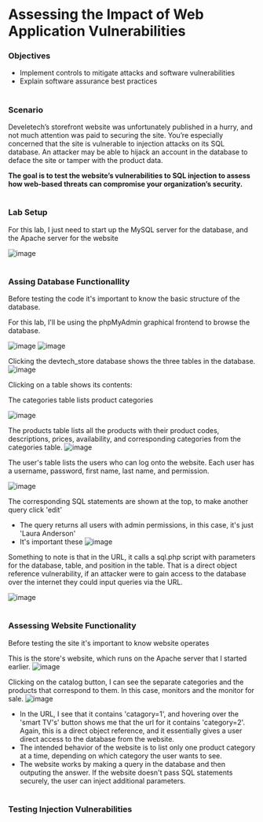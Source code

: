 # Assessing the Impact of Web Application Vulnerabilities
<h3>Objectives</h3>

- Implement controls to mitigate attacks and software vulnerabilities
- Explain software assurance best practices
#
<h3>Scenario</h3>
Develetech’s storefront website was unfortunately published in a hurry, and not much attention was paid to securing the site. 
You’re especially concerned that the site is vulnerable to injection attacks on its SQL database. 
An attacker may be able to hijack an account in the database to deface the site or tamper with the product data.

**The goal is to test the website’s vulnerabilities to SQL injection to assess how web-based threats can compromise your organization’s security.**
#
<h3>Lab Setup</h3>
For this lab, I just need to start up the MySQL server for the database, and the Apache server for the website

![image](https://github.com/user-attachments/assets/1af76571-94ce-4bb6-9c05-545241a3505c)
#
<h3>Assing Database Functionallity</h3>
Before testing the code it's important to know the basic structure of the database.

For this lab, I'll be using the phpMyAdmin graphical frontend to browse the database.

![image](https://github.com/user-attachments/assets/deb6d945-0506-48b1-a8fc-60994143da44)
![image](https://github.com/user-attachments/assets/e496834c-e64b-4931-b684-1a9aaa0e34d0)

Clicking the devtech_store database shows the three tables in the database.
![image](https://github.com/user-attachments/assets/deb3d796-cf4a-4c50-8217-8a3e6a4da1d4)

Clicking on a table shows its contents:

The categories table lists product categories

![image](https://github.com/user-attachments/assets/6cea4068-07a3-4aa4-8287-0063bcdd80f1)

The products table lists all the products with their product codes, descriptions, prices, availability, and corresponding categories from the categories table.
![image](https://github.com/user-attachments/assets/4103d02f-23b6-4287-9510-b911ff0870c0)

The user's table lists the users who can log onto the website. Each user has a username, password, first name, last name, and permission.

![image](https://github.com/user-attachments/assets/00a1b275-8aa2-44b5-bceb-5501466e2646)

The corresponding SQL statements are shown at the top, to make another query click 'edit'
- The query returns all users with admin permissions, in this case, it's just 'Laura Anderson'
- It's important these 
![image](https://github.com/user-attachments/assets/a106bf7b-8775-4fb1-a4d4-0f9b268f947f)

Something to note is that in the URL, it calls a sql.php script with parameters for the database, table, and position in the table. That is a direct object reference vulnerability, 
if an attacker were to gain access to the database over the internet they could input queries via the URL. 

![image](https://github.com/user-attachments/assets/a666ae97-34ed-4e1e-8b6f-98a268e8e206)
#
<h3>Assessing Website Functionality</h3>

Before testing the site it's important to know website operates

This is the store's website, which runs on the Apache server that I started earlier.
![image](https://github.com/user-attachments/assets/a384d4d9-268d-4815-a163-42022ea53dbe)

Clicking on the catalog button, I can see the separate categories and the products that correspond to them. In this case, monitors and the monitor for sale. 
![image](https://github.com/user-attachments/assets/ece3ef09-964c-4292-8e8a-db570022f247)
- In the URL, I see that it contains 'catagory=1', and hovering over the 'smart TV's' button shows me that the url for it contains 'category=2'. Again, this is a direct object reference,
and it essentially gives a user direct access to the database from the website.
- The intended behavior of the website is to list only one product category at a time, depending on which category the user wants to see.
- The website works by making a query in the database and then outputing the answer. If the website doesn't pass SQL statements securely, the user can inject additional parameters.
#
<h3>Testing Injection Vulnerabilities</h3>

